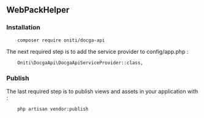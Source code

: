 
## WebPackHelper ##
 
### Installation ###
 
```
    composer require oniti/docga-api
```
 
The next required step is to add the service provider to config/app.php :
```
    Oniti\DocgaApi\DocgaApiServiceProvider::class,
```

### Publish ###
 
The last required step is to publish views and assets in your application with :
```
    php artisan vendor:publish
```